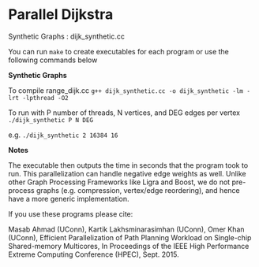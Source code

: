 Parallel Dijkstra
=================

Synthetic Graphs : dijk_synthetic.cc

You can run ```make``` to create executables for each program or use the following commands below

**Synthetic Graphs**

To compile range_dijk.cc
  ```g++ dijk_synthetic.cc -o dijk_synthetic -lm -lrt -lpthread -O2```
  
To run with P number of threads, N vertices, and DEG edges per vertex
  ```./dijk_synthetic P N DEG```

e.g. ```./dijk_synthetic 2 16384 16```

**Notes**

The executable then outputs the time in seconds that the program took to run.
This parallelization can handle negative edge weights as well.
Unlike other Graph Processing Frameworks like Ligra and Boost, we do not pre-process graphs (e.g. compression, vertex/edge reordering), and hence have a more generic implementation.

If you use these programs please cite:

Masab Ahmad (UConn), Kartik Lakhsminarasimhan (UConn), Omer Khan (UConn), Efficient Parallelization of Path Planning Workload on Single-chip Shared-memory Multicores, In Proceedings of the IEEE High Performance Extreme Computing Conference (HPEC), Sept. 2015.
